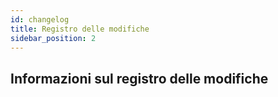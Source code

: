 ```yaml
---
id: changelog
title: Registro delle modifiche
sidebar_position: 2
---
```


## Informazioni sul registro delle modifiche